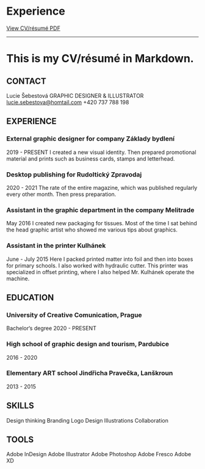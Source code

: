 # Experience

[View CV/résumé PDF](images/CV_Šebestová.pdf)

- - -

# This is my CV/résumé in Markdown.

## CONTACT

Lucie Šebestová
GRAPHIC DESIGNER & ILLUSTRATOR
lucie.sebestova@homtail.com
+420 737 788 198


## EXPERIENCE

### External graphic designer for company Základy bydlení
2019 - PRESENT
I created a new visual identity. Then prepared promotional material and prints such as business cards, stamps and letterhead.


### Desktop publishing for Rudoltický Zpravodaj
2020 - 2021
The rate of the entire magazine, which was published regularly every other month. Then press preparation.


### Assistant in the graphic department in the company Melitrade
May 2016
I created new packaging for tissues. Most of the time I sat behind the head graphic artist who showed me various tips about graphics.


### Assistant in the printer Kulhánek
June - July 2015
Here I packed printed matter into foil and then into boxes for primary schools. I also worked with hydraulic cutter. This printer was specialized in offset printing, where I also helped Mr. Kulhánek operate the machine.


## EDUCATION

### University of Creative Comunication, Prague
Bachelor‘s degree
2020 - PRESENT

### High school of graphic design and tourism, Pardubice
2016 - 2020

### Elementary ART school Jindřicha Pravečka, Lanškroun
2013 - 2015

## SKILLS

Design thinking
Branding
Logo Design
Illustrations
Collaboration


## TOOLS

Adobe InDesign
Adobe Illustrator
Adobe Photoshop
Adobe Fresco
Adobe XD
